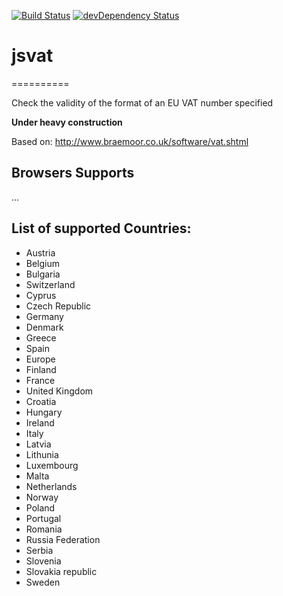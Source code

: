 [![Build Status](https://travis-ci.org/se-panfilov/jsvat.svg?branch=master)](https://travis-ci.org/se-panfilov/jsvat)
[![devDependency Status](https://david-dm.org/se-panfilov/jsvat/dev-status.svg)](https://david-dm.org/se-panfilov/jsvat#info=devDependencies)


# jsvat
==========

Check the validity of the format of an EU VAT number specified

**Under heavy construction**

Based on:
http://www.braemoor.co.uk/software/vat.shtml


Browsers Supports
---------

...

List of supported Countries:
---------

 - Austria
 - Belgium
 - Bulgaria
 - Switzerland
 - Cyprus
 - Czech Republic
 - Germany
 - Denmark
 - Greece
 - Spain
 - Europe
 - Finland
 - France
 - United Kingdom
 - Croatia
 - Hungary
 - Ireland
 - Italy
 - Latvia
 - Lithunia
 - Luxembourg
 - Malta
 - Netherlands
 - Norway
 - Poland
 - Portugal
 - Romania
 - Russia Federation
 - Serbia
 - Slovenia
 - Slovakia republic
 - Sweden